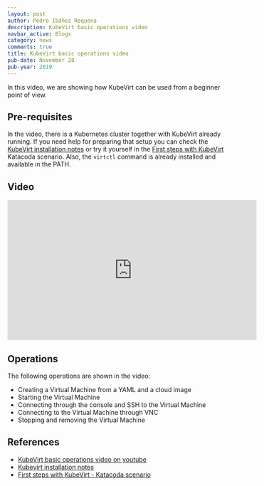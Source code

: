```yaml
---
layout: post
author: Pedro Ibáñez Requena
description: KubeVirt basic operations video
navbar_active: Blogs
category: news
comments: true
title: KubeVirt basic operations video
pub-date: November 28
pub-year: 2019
---
```


In this video, we are showing how KubeVirt can be used from a beginner point of view.

## Pre-requisites

In the video, there is a Kubernetes cluster together with KubeVirt already running. If you need help for preparing that setup you can check the [KubeVirt installation notes](https://kubevirt.io/user-guide/docs/latest/administration/intro.html) or try it yourself in the [First steps with KubeVirt](https://www.katacoda.com/kubevirt/scenarios/kubevirt-101) Katacoda scenario.
Also, the `virtctl` command is already installed and available in the PATH.

## Video

<iframe width="560" height="315" style="height: 315px" src="https://www.youtube.com/embed/KC03G60shIc" frameborder="0" allow="accelerometer; autoplay; encrypted-media; gyroscope; picture-in-picture" allowfullscreen></iframe>

## Operations

The following operations are shown in the video:
- Creating a Virtual Machine from a YAML and a cloud image
- Starting the Virtual Machine
- Connecting through the console and SSH to the Virtual Machine
- Connecting to the Virtual Machine through VNC
- Stopping and removing the Virtual Machine

## References

- [KubeVirt basic operations video on youtube](https://www.youtube.com/watch?v=KC03G60shIc)
- [Kubevirt installation notes](https://kubevirt.io/user-guide/docs/latest/administration/intro.html)
- [First steps with KubeVirt - Katacoda scenario](https://www.katacoda.com/kubevirt/scenarios/kubevirt-101)
